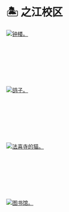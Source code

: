 # 🏝️ 之江校区


<div class="group-picture">
  <div class="group-picture-cover">
    <a class="lightgallery" href="https://pic.imgdb.cn/item/654e2f73c458853aef90790f.webp" title="钟楼。" data-thumbnail="https://pic.imgdb.cn/item/654e2f73c458853aef90790f.webp">
    <img loading="lazy" src="https://pic.imgdb.cn/item/654e2f73c458853aef90790f.webp" sizes="auto" alt="钟楼。"></a>
  </div>
  <div class="group-picture-cover">
    <a class="lightgallery" href="https://pic.imgdb.cn/item/654e2f7bc458853aef909dd1.webp" title="鸽子。" data-thumbnail="https://pic.imgdb.cn/item/654e2f7bc458853aef909dd1.webp">
    <img loading="lazy" src="https://pic.imgdb.cn/item/654e2f7bc458853aef909dd1.webp" sizes="auto" alt="鸽子。"></a>
  </div>
</div>

<div class="group-picture">
  <div class="group-picture-cover">
    <a class="lightgallery" href="https://pic.imgdb.cn/item/654e2f7ec458853aef90af3e.webp" title="法喜寺的猫。" data-thumbnail="https://pic.imgdb.cn/item/654e2f7ec458853aef90af3e.webp">
    <img loading="lazy" src="https://pic.imgdb.cn/item/654e2f7ec458853aef90af3e.webp" sizes="auto" alt="法喜寺的猫。"></a>
  </div>
  <div class="group-picture-cover">
    <a class="lightgallery" href="https://pic.imgdb.cn/item/654e2f81c458853aef90bcaa.webp" title="图书馆。" data-thumbnail="https://pic.imgdb.cn/item/654e2f81c458853aef90bcaa.webp">
    <img loading="lazy" src="https://pic.imgdb.cn/item/654e2f81c458853aef90bcaa.webp" sizes="auto" alt="图书馆。"></a>
  </div>
</div>

